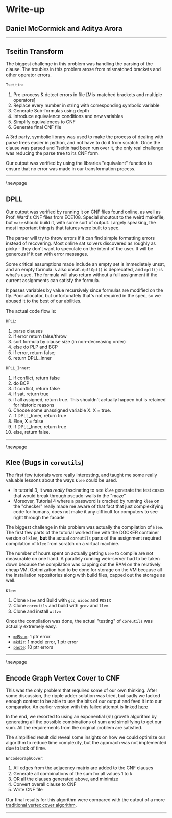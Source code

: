 # Write-up

## Daniel McCormick and Aditya Arora

---

## Tseitin Transform
The biggest challenge in this problem was handling the parsing of the clause.
The troubles in this problem arose from mismatched brackets and other operator errors.

`Tseitin`:

1. Pre-process & detect errors in file [Mis-matched brackets and multiple operators]
2. Replace every number in string with corresponding symbolic variable
3. Generate Sub-formulas using depth
4. Introduce equivalence conditions and new variables
4. Simplify equivalences to CNF
5. Generate final CNF file

A 3rd party, symbolic library was used to make the process of dealing with parse trees easier in python, and not have to do it from scratch. Once the clause was parsed and Tseitin had been run over it, the only real challenge was reducing the parse tree to its CNF form.

Our output was verified by using the libraries "equivalent" function to ensure that no error was made in our transformation process.

---

\newpage

## DPLL

Our output was verified by running it on CNF files found online, as well as Prof. Ward's CNF files from ECE108. Special shoutout to the weird makefile, but `make` should build it, with some sort of output. Largely speaking, the most important thing is that fatures were built to spec.

The parser will try to throw errors if it can find simple formatting errors instead of recovering. Most online sat solvers discovered as roughly as picky - they don't want to speculate on the intent of the user. It will be generous if it can with error messages.

Some critical assumptions made include an empty set is immedietely unsat, and an empty formula is also unsat. `dpllOpt()` is deprecated, and `dpll()` is what's used. The formula will also return without a full assignment if the current assignments can satisfy the formula.

It passes variables by value recursively since formulas are modified on the fly. Poor allocator, but unfortunately that's not required in the spec, so we abused it to the best of our abilities.

The actual code flow is:

`DPLL`:

1. parse clauses
2. if error return false/throw
3. sort formula by clause size (in non-decreasing order)
4. else do PLP and BCP
5. if error, return false;
6. return DPLL_Inner

`DPLL_Inner`:

1. if conflict, return false
2. do BCP
3. if conflict, return false
4. if sat, return true
5. if all assigned, return true. This shouldn't actually happen but is retained for historic reasons
6. Choose some unassigned variable X. X = true.
7. If DPLL_Inner, return true
8. Else, X = false
9. If DPLL_Inner, return true
10. else, return false.

---

\newpage

## Klee (Bugs in `coreutils`)
The first few tutorials were really interesting, and taught me some really valuable lessons about the ways `klee` could be used.

- In tutorial 3, it was *really* fascinating to see `klee` generate the test cases that would break through pseudo-walls in the "maze"
- Moreover, Tutorial 4 where a password is cracked by running `klee` on the "checker" really made me aware of that fact that just complexifying code for humans, does not make it any difficult for computers to see right through the facade

The biggest challenge in this problem was actually the compilation of `klee`. The first few parts of the tutorial worked fine with the DOCKER container version of `klee`, **but** the actual `coreutils` parts of the assignment required compilation of `klee` from scratch on a virtual machine.

The number of hours spent on actually getting `klee` to compile are not measurable on one hand. A parallely running web-server had to be taken down because the compilation was capping out the RAM on the relatively cheap VM. Optimization had to be done for storage on the VM because all the installation repositories along with build files, capped out the storage as well.

`Klee`:

1. Clone `klee` and Build with `gcc`, `uiobc` and `POSIX`
2. Clone `coreutils` and build with `gcov` and `llvm`
3. Clone and install `wllvm`

Once the compilation was done, the actual "testing" of `coreutils` was actually extremely easy.

- [`md5sum`](https://github.com/arora-aditya/ECE208/tree/master/Klee/Results/md5sum): 1 ptr error
- [`mkdir`](https://github.com/arora-aditya/ECE208/tree/master/Klee/Results/mkdir): 1 model error, 1 ptr error
- [`paste`](https://github.com/arora-aditya/ECE208/tree/master/Klee/Results/paste): 10 ptr errors


---

\newpage

## Encode Graph Vertex Cover to CNF
This was the only problem that required some of our own thinking. After some discussion, the ripple adder solution was tried, but sadly we lacked enough context to be able to use the bits of our output and feed it into our comparator. An earlier version with this failed attempt is linked [here](https://github.com/arora-aditya/ECE208/blob/master/GraphCover/GraphCover_failed_adder_comparator.ipynb)

In the end, we resorted to using an exponential ($n!$) growth algorithm by generating all the possible combinations of sum and simplifying to get our sum. All the requirements from the original problem are satisfied.

The simplified result did reveal some insights on how we could optimize our algorithm to reduce time complexity, but the approach was not implemented due to lack of time.

`EncodeGraphCover`:

1. All edges from the adjacency matrix are added to the CNF clauses
2. Generate all combinations of the sum for all values 1 to k
3. OR all the clauses generated above, and minimize
4. Convert overall clause to CNF
5. Write CNF file

Our final results for this algorithm were compared with the output of a more [traditional vertex cover algorithm](https://github.com/arora-aditya/ECE208/blob/master/GraphCover/min_graph_cover.py).

---
